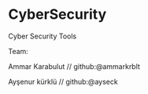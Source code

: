 # CyberSecurity
Cyber Security Tools

Team:

Ammar Karabulut // github:@ammarkrblt

Ayşenur kürklü // github:@ayseck

